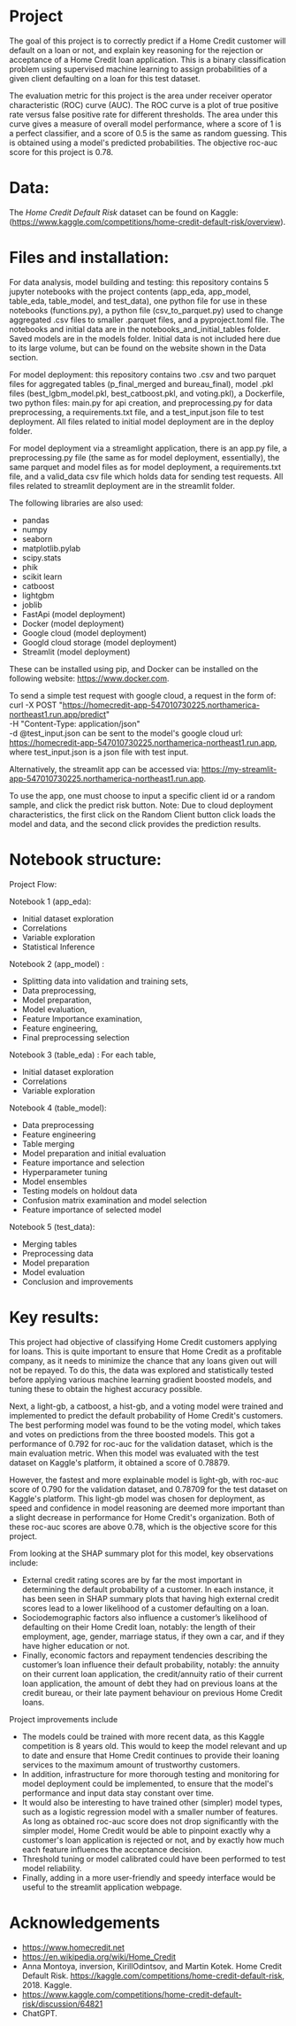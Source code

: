 #  Project

The goal of this project is to correctly predict if a Home Credit customer will default on a loan or not, and explain key reasoning for the rejection or acceptance of a Home Credit loan application. 
This is a binary classification problem using supervised machine learning to assign probabilities of a given client defaulting on a loan for this test dataset.

The evaluation metric for this project is the area under receiver operator characteristic (ROC) curve (AUC). The ROC curve is a plot of true positive rate versus false positive rate for different thresholds. The area under this curve gives a measure of overall model performance, where a score of 1 is a perfect classifier, and a score of 0.5 is the same as random guessing. This is obtained using a model's predicted probabilities. The objective roc-auc score for this project is 0.78. 

# Data: 

The _Home Credit Default Risk_ dataset can be found on Kaggle: (https://www.kaggle.com/competitions/home-credit-default-risk/overview). 


# Files and installation: 

For data analysis, model building and testing: this repository contains 5 jupyter notebooks with the project contents (app_eda, app_model, table_eda, table_model, and test_data), one python file for use in these notebooks (functions.py), a python file (csv_to_parquet.py) used to change aggregated .csv files to smaller .parquet files, and a pyproject.toml file. The notebooks and initial data are in the notebooks_and_initial_tables folder. Saved models are in the models folder. Initial data is not included here due to its large volume, but can be found on the website shown in the Data section.

For model deployment: this repository contains two .csv and two parquet files for aggregated tables (p_final_merged and bureau_final), model .pkl files (best_lgbm_model.pkl, best_catboost.pkl, and voting.pkl), a Dockerfile, two python files: main.py for api creation, and preprocessing.py for data preprocessing, a requirements.txt file, and a test_input.json file to test deployment. All files related to initial model deployment are in the deploy folder.

For model deployment via a streamlight application, there is an app.py file, a preprocessing.py file (the same as for model deployment, essentially), the same parquet and model files as for model deployment, a requirements.txt file, and a valid_data csv file which holds data for sending test requests. All files related to streamlit deployment are in the streamlit folder. 

The following libraries are also used: 
- pandas
- numpy
- seaborn
- matplotlib.pylab
- scipy.stats
- phik
- scikit learn
- catboost
- lightgbm
- joblib
- FastApi (model deployment)
- Docker (model deployment)
- Google cloud (model deployment)
- Googld cloud storage (model deployment)
- Streamlit (model deployment)

These can be installed using pip, and Docker can be installed on the following website: https://www.docker.com. 

To send a simple test request with google cloud, a request in the form of: 
curl -X POST "https://homecredit-app-547010730225.northamerica-northeast1.run.app/predict" \
    -H "Content-Type: application/json" \
    -d @test_input.json
can be sent to the model's google cloud url: https://homecredit-app-547010730225.northamerica-northeast1.run.app, where test_input.json is a json file with test input. 

Alternatively, the streamlit app can be accessed via: https://my-streamlit-app-547010730225.northamerica-northeast1.run.app. 

To use the app, one must choose to input a specific client id or a random sample, and click the predict risk button. Note: Due to cloud deployment characteristics, the first click on the Random Client button click loads the model and data, and the second click provides the prediction results.

# Notebook structure: 

Project Flow: 

Notebook 1 (app_eda): 
- Initial dataset exploration
- Correlations
- Variable exploration
- Statistical Inference

Notebook 2 (app_model) : 
- Splitting data into validation and training sets, 
- Data preprocessing, 
- Model preparation, 
- Model evaluation, 
- Feature Importance examination, 
- Feature engineering, 
- Final preprocessing selection

Notebook 3 (table_eda) : 
For each table, 
- Initial dataset exploration
- Correlations
- Variable exploration

Notebook 4 (table_model): 
- Data preprocessing
- Feature engineering 
- Table merging
- Model preparation and initial evaluation
- Feature importance and selection
- Hyperparameter tuning
- Model ensembles
- Testing models on holdout data
- Confusion matrix examination and model selection
- Feature importance of selected model

Notebook 5 (test_data): 
- Merging tables
- Preprocessing data
- Model preparation
- Model evaluation
- Conclusion and improvements 


# Key results: 

This project had objective of classifying Home Credit customers applying for loans. This is quite important to ensure that Home Credit as a profitable company, as it needs to minimize the chance that any loans given out will not be repayed. To do this, the data was explored and statistically tested before applying various machine learning gradient boosted models, and tuning these to obtain the highest accuracy possible. 

Next, a light-gb, a catboost, a hist-gb, and a voting model were trained and implemented to predict the default probability of Home Credit's customers. The best performing model was found to be the voting model, which takes and votes on predictions from the three boosted models. This got a performance of 0.792 for roc-auc for the validation dataset, which is the main evaluation metric. When this model was evaluated with the test dataset on Kaggle's platform, it obtained a score of 0.78879. 

However, the fastest and more explainable model is light-gb, with roc-auc score of 0.790 for the validation dataset, and 0.78709 for the test dataset on Kaggle's platform. This light-gb model was chosen for deployment, as speed and confidence in model reasoning are deemed more important than a slight decrease in performance for Home Credit's organization. Both of these roc-auc scores are above 0.78, which is the objective score for this project. 

From looking at the SHAP summary plot for this model, key observations include: 

- External credit rating scores are by far the most important in determining the default probability of a customer. In each instance, it has been seen in SHAP summary plots that having high external credit scores lead to a lower likelihood of a customer defaulting on a loan. 
- Sociodemographic factors also influence a customer’s likelihood of defaulting on their Home Credit loan, notably: the length of their employment, age, gender, marriage status, if they own a car, and if they have higher education or not. 
- Finally, economic factors and repayment tendencies describing the customer’s loan influence their default probability, notably: the annuity on their current loan application, the credit/annuity ratio of their current loan application, the amount of debt they had on previous loans at the credit bureau, or their late payment behaviour on previous Home Credit loans. 

Project improvements include 
- The models could be trained with more recent data, as this Kaggle competition is 8 years old. This would to keep the model relevant and up to date and ensure that Home Credit continues to provide their loaning services to the maximum amount of trustworthy customers. 
- In addition, infrastructure for more thorough testing and monitoring for model deployment could be implemented, to ensure that the model's performance and input data stay constant over time. 
- It would also be interesting to have trained other (simpler) model types, such as a logistic regression model with a smaller number of features. As long as obtained roc-auc score does not drop significantly with the simpler model, Home Credit would be able to pinpoint exactly why a customer's loan application is rejected or not, and by exactly how much each feature influences the acceptance decision. 
- Threshold tuning or model calibrated could have been performed to test model reliability.
- Finally, adding in a more user-friendly and speedy interface would be useful to the streamlit application webpage. 



# Acknowledgements
- https://www.homecredit.net
- https://en.wikipedia.org/wiki/Home_Credit
- Anna Montoya, inversion, KirillOdintsov, and Martin Kotek. Home Credit Default Risk. https://kaggle.com/competitions/home-credit-default-risk, 2018. Kaggle.
- https://www.kaggle.com/competitions/home-credit-default-risk/discussion/64821
- ChatGPT.
